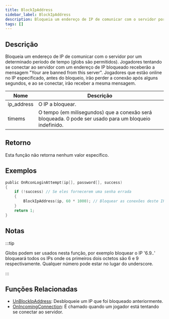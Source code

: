 ```yaml
---
title: BlockIpAddress
sidebar_label: BlockIpAddress
description: Bloqueia um endereço de IP de comunicar com o servidor por um determinado período de tempo (globs são permitidos).
tags: []
---
```


## Descrição

Bloqueia um endereço de IP de comunicar com o servidor por um determinado período de tempo (globs são permitidos). Jogadores tentando se conectar ao servidor com um endereço de IP bloqueado receberão a mensagem "Your are banned from this server". Jogadores que estão online no IP especificado, antes do bloqueio, irão perder a conexão após alguns segundos, e ao se conectar, irão receber a mesma mensagem.

| Nome       | Descrição                                                                                             |
| ---------- | ----------------------------------------------------------------------------------------------------- |
| ip_address | O IP a bloquear.                                                                                      |
| timems     | O tempo (em milisegundos) que a conexão será bloqueada. 0 pode ser usado para um bloqueio indefinido. |

## Retorno

Esta função não retorna nenhum valor específico.

## Exemplos

```c
public OnRconLoginAttempt(ip[], password[], success)
{
    if (!success) // Se eles fornecerem uma senha errada
    {
        BlockIpAddress(ip, 60 * 1000); // Bloquear as conexões deste IP por um minuto.
    }
    return 1;
}
```

## Notas

:::tip

Globs podem ser usados nesta função, por exemplo bloquear o IP '6.9._._' bloqueará todos os IPs onde os primeiros dois octetos são 6 e 9 respectivamente. Qualquer número pode estar no lugar do underscore.

:::

## Funções Relacionadas

- [UnBlockIpAddress](UnBlockIpAddress): Desbloqueie um IP que foi bloqueado anteriormente.
- [OnIncomingConnection](../callbacks/OnIncomingConnection): É chamado quando um jogador está tentando se conectar ao servidor.
